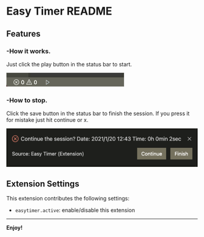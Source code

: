 # Easy Timer README

## Features

### -How it works.  
Just click the play button in the status bar to start.

![](img/playGif.gif)

### -How to stop.  
Click the save button in the status bar to finish the session. If you press it for mistake just hit continue or x.

![](img/finishMessage.png)

## Extension Settings

This extension contributes the following settings:

-   `easytimer.active`: enable/disable this extension

---

**Enjoy!**

